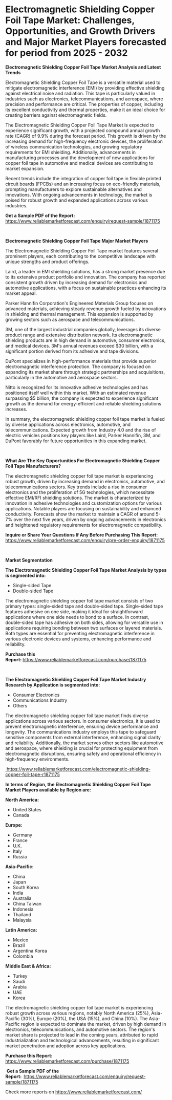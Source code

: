 <p><h1>Electromagnetic Shielding Copper Foil Tape Market: Challenges, Opportunities, and Growth Drivers and Major Market Players forecasted for period from 2025 - 2032</h1></p><p><strong>Electromagnetic Shielding Copper Foil Tape Market Analysis and Latest Trends</strong></p>
<p><p>Electromagnetic Shielding Copper Foil Tape is a versatile material used to mitigate electromagnetic interference (EMI) by providing effective shielding against electrical noise and radiation. This tape is particularly valued in industries such as electronics, telecommunications, and aerospace, where precision and performance are critical. The properties of copper, including its excellent conductivity and thermal properties, make it an ideal choice for creating barriers against electromagnetic fields.</p><p>The Electromagnetic Shielding Copper Foil Tape Market is expected to experience significant growth, with a projected compound annual growth rate (CAGR) of 9.9% during the forecast period. This growth is driven by the increasing demand for high-frequency electronic devices, the proliferation of wireless communication technologies, and growing regulatory requirements for EMI shielding. Additionally, advancements in manufacturing processes and the development of new applications for copper foil tape in automotive and medical devices are contributing to market expansion.</p><p>Recent trends include the integration of copper foil tape in flexible printed circuit boards (FPCBs) and an increasing focus on eco-friendly materials, prompting manufacturers to explore sustainable alternatives and innovations. With ongoing advancements in technology, the market is poised for robust growth and expanded applications across various industries.</p></p>
<p><strong>Get a Sample PDF of the Report:&nbsp;</strong> <a href="https://www.reliablemarketforecast.com/enquiry/request-sample/1871175?utm_campaign=2210&utm_medium=2&utm_source=Github&utm_content=ia&utm_term=04022025&utm_id=electromagnetic-shielding-copper-foil-tape">https://www.reliablemarketforecast.com/enquiry/request-sample/1871175</a></p>
<p>&nbsp;</p>
<p><strong>Electromagnetic Shielding Copper Foil Tape Major Market Players</strong></p>
<p><p>The Electromagnetic Shielding Copper Foil Tape market features several prominent players, each contributing to the competitive landscape with unique strengths and product offerings.</p><p>Laird, a leader in EMI shielding solutions, has a strong market presence due to its extensive product portfolio and innovation. The company has reported consistent growth driven by increasing demand for electronics and automotive applications, with a focus on sustainable practices enhancing its market appeal.</p><p>Parker Hannifin Corporation's Engineered Materials Group focuses on advanced materials, achieving steady revenue growth fueled by innovations in shielding and thermal management. This expansion is supported by growing sectors such as aerospace and telecommunications.</p><p>3M, one of the largest industrial companies globally, leverages its diverse product range and extensive distribution network. Its electromagnetic shielding products are in high demand in automotive, consumer electronics, and medical devices. 3M's annual revenues exceed $30 billion, with a significant portion derived from its adhesive and tape divisions.</p><p>DuPont specializes in high-performance materials that provide superior electromagnetic interference protection. The company is focused on expanding its market share through strategic partnerships and acquisitions, particularly in the automotive and aerospace sectors.</p><p>Nitto is recognized for its innovative adhesive technologies and has positioned itself well within this market. With an estimated revenue surpassing $5 billion, the company is expected to experience significant growth as the demand for energy-efficient and reliable shielding solutions increases.</p><p>In summary, the electromagnetic shielding copper foil tape market is fueled by diverse applications across electronics, automotive, and telecommunications. Expected growth from Industry 4.0 and the rise of electric vehicles positions key players like Laird, Parker Hannifin, 3M, and DuPont favorably for future opportunities in this expanding market.</p></p>
<p>&nbsp;</p>
<p><strong>What Are The Key Opportunities For Electromagnetic Shielding Copper Foil Tape Manufacturers?</strong></p>
<p><p>The electromagnetic shielding copper foil tape market is experiencing robust growth, driven by increasing demand in electronics, automotive, and telecommunications sectors. Key trends include a rise in consumer electronics and the proliferation of 5G technologies, which necessitate effective EMI/RFI shielding solutions. The market is characterized by innovation in adhesive technologies and customization options for various applications. Notable players are focusing on sustainability and enhanced conductivity. Forecasts show the market to maintain a CAGR of around 5-7% over the next five years, driven by ongoing advancements in electronics and heightened regulatory requirements for electromagnetic compatibility.</p></p>
<p><strong>Inquire or Share Your Questions If Any Before Purchasing This Report:</strong> <a href="https://www.reliablemarketforecast.com/enquiry/pre-order-enquiry/1871175?utm_campaign=2210&utm_medium=2&utm_source=Github&utm_content=ia&utm_term=04022025&utm_id=electromagnetic-shielding-copper-foil-tape">https://www.reliablemarketforecast.com/enquiry/pre-order-enquiry/1871175</a></p>
<p>&nbsp;</p>
<p><strong>Market Segmentation</strong></p>
<p><strong>The Electromagnetic Shielding Copper Foil Tape Market Analysis by types is segmented into:</strong></p>
<p><ul><li>Single-sided Tape</li><li>Double-sided Tape</li></ul></p>
<p><p>The electromagnetic shielding copper foil tape market consists of two primary types: single-sided tape and double-sided tape. Single-sided tape features adhesive on one side, making it ideal for straightforward applications where one side needs to bond to a surface. In contrast, double-sided tape has adhesive on both sides, allowing for versatile use in applications requiring bonding between two surfaces or layered materials. Both types are essential for preventing electromagnetic interference in various electronic devices and systems, enhancing performance and reliability.</p></p>
<p><strong>Purchase this Report:&nbsp;</strong><a href="https://www.reliablemarketforecast.com/purchase/1871175?utm_campaign=2210&utm_medium=2&utm_source=Github&utm_content=ia&utm_term=04022025&utm_id=electromagnetic-shielding-copper-foil-tape">https://www.reliablemarketforecast.com/purchase/1871175</a></p>
<p>&nbsp;</p>
<p><strong>The Electromagnetic Shielding Copper Foil Tape Market Industry Research by Application is segmented into:</strong></p>
<p><ul><li>Consumer Electronics</li><li>Communications Industry</li><li>Others</li></ul></p>
<p><p>The electromagnetic shielding copper foil tape market finds diverse applications across various sectors. In consumer electronics, it is used to prevent electromagnetic interference, ensuring device performance and longevity. The communications industry employs this tape to safeguard sensitive components from external interference, enhancing signal clarity and reliability. Additionally, the market serves other sectors like automotive and aerospace, where shielding is crucial for protecting equipment from electromagnetic disruptions, ensuring safety and operational efficiency in high-frequency environments.</p></p>
<p><a href="https://www.reliablemarketforecast.com/electromagnetic-shielding-copper-foil-tape-r1871175?utm_campaign=2210&utm_medium=2&utm_source=Github&utm_content=ia&utm_term=04022025&utm_id=electromagnetic-shielding-copper-foil-tape">&nbsp;https://www.reliablemarketforecast.com/electromagnetic-shielding-copper-foil-tape-r1871175</a></p>
<p><strong>In terms of Region, the Electromagnetic Shielding Copper Foil Tape Market Players available by Region are:</strong></p>
<p>
    <p> <strong> North America: </strong>
        <ul>
            <li>United States</li>
            <li>Canada</li>
        </ul>
        </p> 
    <p> <strong> Europe: </strong>
        <ul>
            <li>Germany</li>
            <li>France</li>
            <li>U.K.</li>
            <li>Italy</li>
            <li>Russia</li>
        </ul>
        </p> 
    <p> <strong> Asia-Pacific: </strong>
        <ul>
            <li>China</li>
            <li>Japan</li>
            <li>South Korea</li>
            <li>India</li>
            <li>Australia</li>
            <li>China Taiwan</li>
            <li>Indonesia</li>
            <li>Thailand</li>
            <li>Malaysia</li>
        </ul>
        </p> 
    <p> <strong> Latin America: </strong>
        <ul>
            <li>Mexico</li>
            <li>Brazil</li>
            <li>Argentina Korea</li>
            <li>Colombia</li>
        </ul>
        </p> 
    <p> <strong> Middle East & Africa: </strong>
        <ul>
            <li>Turkey</li>
            <li>Saudi</li>
            <li>Arabia</li>
            <li>UAE</li>
            <li>Korea</li>
        </ul>
    </p>
    </p>
<p><p>The electromagnetic shielding copper foil tape market is experiencing robust growth across various regions, notably North America (25%), Asia-Pacific (30%), Europe (20%), the USA (15%), and China (10%). The Asia-Pacific region is expected to dominate the market, driven by high demand in electronics, telecommunications, and automotive sectors. The region's market share is projected to lead in the coming years, attributed to rapid industrialization and technological advancements, resulting in significant market penetration and adoption across key applications.</p></p>
<p><strong>Purchase this Report: </strong><a href="https://www.reliablemarketforecast.com/purchase/1871175?utm_campaign=2210&utm_medium=2&utm_source=Github&utm_content=ia&utm_term=04022025&utm_id=electromagnetic-shielding-copper-foil-tape">https://www.reliablemarketforecast.com/purchase/1871175</a></p>
<p>&nbsp;<strong>Get a Sample PDF of the Report:&nbsp;&nbsp;</strong><a href="https://www.reliablemarketforecast.com/enquiry/request-sample/1871175?utm_campaign=2210&utm_medium=2&utm_source=Github&utm_content=ia&utm_term=04022025&utm_id=electromagnetic-shielding-copper-foil-tape">https://www.reliablemarketforecast.com/enquiry/request-sample/1871175</a></p>
<p><strong></strong></p>
<p>Check more reports on <a href="https://www.reliablemarketforecast.com/?utm_campaign=2210&utm_medium=2&utm_source=Github&utm_content=ia&utm_term=04022025&utm_id=electromagnetic-shielding-copper-foil-tape">https://www.reliablemarketforecast.com/</a></p>